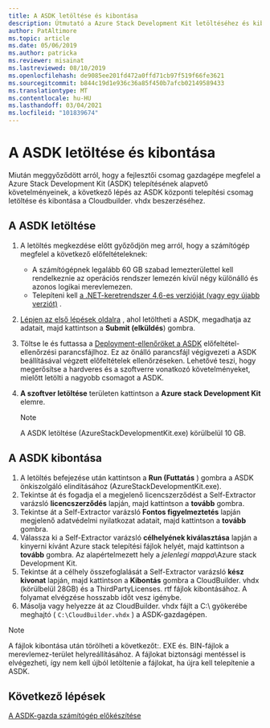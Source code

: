 ```yaml
---
title: A ASDK letöltése és kibontása
description: Útmutató a Azure Stack Development Kit letöltéséhez és kibontásához (ASDK).
author: PatAltimore
ms.topic: article
ms.date: 05/06/2019
ms.author: patricka
ms.reviewer: misainat
ms.lastreviewed: 08/10/2019
ms.openlocfilehash: de9085ee201fd472a0ffd71cb97f519f66fe3621
ms.sourcegitcommit: b844c19d1e936c36a85f450b7afcb02149589433
ms.translationtype: MT
ms.contentlocale: hu-HU
ms.lasthandoff: 03/04/2021
ms.locfileid: "101839674"
---
```

# <a name="download-and-extract-the-asdk"></a>A ASDK letöltése és kibontása
Miután meggyőződött arról, hogy a fejlesztői csomag gazdagépe megfelel a Azure Stack Development Kit (ASDK) telepítésének alapvető követelményeinek, a következő lépés az ASDK központi telepítési csomag letöltése és kibontása a Cloudbuilder. vhdx beszerzéséhez.

## <a name="download-the-asdk"></a>A ASDK letöltése
1. A letöltés megkezdése előtt győződjön meg arról, hogy a számítógép megfelel a következő előfeltételeknek:

   - A számítógépnek legalább 60 GB szabad lemezterülettel kell rendelkeznie az operációs rendszer lemezén kívül négy különálló és azonos logikai merevlemezen.
   - Telepíteni kell [a .NET-keretrendszer 4,6-es verzióját (vagy egy újabb verziót)](https://dotnet.microsoft.com/download/dotnet-framework-runtime/net46) .

2. [Lépjen az első lépések oldalra](https://azure.microsoft.com/overview/azure-stack/try/?v=try) , ahol letöltheti a ASDK, megadhatja az adatait, majd kattintson a **Submit (elküldés**) gombra.
3. Töltse le és futtassa a [Deployment-ellenőröket a ASDK](https://github.com/Azure/AzureStack-Tools/blob/master/Deployment/asdk-prechecker.ps1) előfeltétel-ellenőrzési parancsfájlhoz. Ez az önálló parancsfájl végigvezeti a ASDK beállításával végzett előfeltételek ellenőrzéseken. Lehetővé teszi, hogy megerősítse a hardveres és a szoftverre vonatkozó követelményeket, mielőtt letölti a nagyobb csomagot a ASDK.
4. **A szoftver letöltése** területen kattintson a **Azure stack Development Kit** elemre.

   > [!NOTE]
   > A ASDK letöltése (AzureStackDevelopmentKit.exe) körülbelül 10 GB.

## <a name="extract-the-asdk"></a>A ASDK kibontása
1. A letöltés befejezése után kattintson a **Run (Futtatás** ) gombra a ASDK önkiszolgáló elindításához (AzureStackDevelopmentKit.exe).
2. Tekintse át és fogadja el a megjelenő licencszerződést a Self-Extractor varázsló **licencszerződés** lapján, majd kattintson a **tovább** gombra.
3. Tekintse át a Self-Extractor varázsló **Fontos figyelmeztetés** lapján megjelenő adatvédelmi nyilatkozat adatait, majd kattintson a **tovább** gombra.
4. Válassza ki a Self-Extractor varázsló **célhelyének kiválasztása** lapján a kinyerni kívánt Azure stack telepítési fájlok helyét, majd kattintson a **tovább** gombra. Az alapértelmezett hely a *jelenlegi mappa*\Azure stack Development Kit. 
5. Tekintse át a célhely összefoglalását a Self-Extractor varázsló **kész kivonat** lapján, majd kattintson a **Kibontás** gombra a CloudBuilder. vhdx (körülbelül 28GB) és a ThirdPartyLicenses. rtf fájlok kibontásához. A folyamat elvégzése hosszabb időt vesz igénybe.
6. Másolja vagy helyezze át az CloudBuilder. vhdx fájlt a C:\ gyökerébe meghajtó ( `C:\CloudBuilder.vhdx` ) a ASDK-gazdagépen.

> [!NOTE]
> A fájlok kibontása után törölheti a következőt:. EXE és. BIN-fájlok a merevlemez-terület helyreállításához. A fájlokat biztonsági mentéssel is elvégezheti, így nem kell újból letöltenie a fájlokat, ha újra kell telepítenie a ASDK.


## <a name="next-steps"></a>Következő lépések
[A ASDK-gazda számítógép előkészítése](asdk-prepare-host.md)